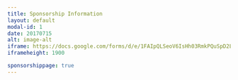 ```yaml
---
title: Sponsorship Information
layout: default
modal-id: 1
date: 20170715
alt: image-alt
iframe: https://docs.google.com/forms/d/e/1FAIpQLSeoV6IsHh03RmkPQuSpD2L9dwbifI5ts0CH2KGGEzPyDgV7hg/viewform?embedded=true
iframeheight: 1900

sponsorshippage: true
---
```

